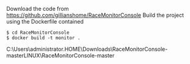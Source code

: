 
Download the code from https://github.com/gillianshome/RaceMonitorConsole
Build the project using the Dockerfile contained 

```console
$ cd RaceMonitorConsole
$ docker build -t monitor .

```


C:\Users\administrator.HOME\Downloads\RaceMonitorConsole-masterLINUX\RaceMonitorConsole-master